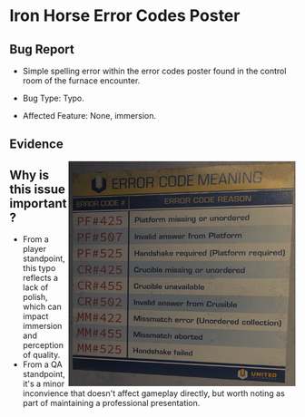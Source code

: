 # Iron Horse Error Codes Poster

## Bug Report

- Simple spelling error within the error codes poster found in the control room of the furnace encounter.

- Bug Type: Typo.
- Affected Feature: None, immersion.

## Evidence

<img align="right" src="Media/IronHorse-ErrorCode-Poster.png" alt="Image of the error codes poster" width="400">

## Why is this issue important?
- From a player standpoint, this typo reflects a lack of polish, which can impact immersion and perception of quality.
- From a QA standpoint, it's a minor inconvience that doesn't affect gameplay directly, but worth noting as part of maintaining a professional presentation.
